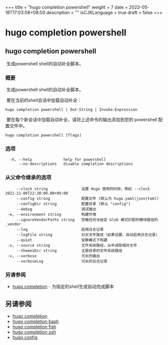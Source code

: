+++
title = "hugo completion powershell"
weight = 7
date = 2023-05-18T17:03:08+08:00
description = ""
isCJKLanguage = true
draft = false
+++

# hugo completion powershell



## hugo completion powershell 

​	生成powershell shell的自动补全脚本。  

### 概要

​	生成powershell shell的自动补全脚本。  

​	要在当前的shell会话中加载自动补全：

```
hugo completion powershell | Out-String | Invoke-Expression
```

​	要在每个新会话中加载自动补全，请将上述命令的输出添加到您的 powershell  配置文件中。

```
hugo completion powershell [flags]
```

### 选项 

```
  -h, --help              help for powershell
      --no-descriptions   disable completion descriptions
```

### 从父命令继承的选项

```
	 --clock string               设置 Hugo 使用的时钟，例如 --clock 2021-11-06T22:30:00.00+09:00
     --config string              配置文件 (默认为 hugo.yaml|json|toml)
     --configDir string           配置目录 (默认 "config")
     --debug                      调试输出
 -e, --environment string         构建环境
     --ignoreVendorPaths string   忽略任何与给定 Glob 模式匹配的模块路径的 _vendor
     --log                        启用日志记录
     --logFile string             日志文件路径（如果设置，自动启用日志记录）
     --quiet                      安静模式下构建
 -s, --source string              文件系统路径，从中读取相对文件
     --themesDir string           主题目录的文件系统路径
 -v, --verbose                    冗长的输出
     --verboseLog                 冗长的日志记录
```

### 另请参阅 

- [hugo completion](https://gohugo.io/commands/hugo_completion/) - 为指定的shell生成自动完成脚本 

## 另请参阅

- [hugo completion](https://gohugo.io/commands/hugo_completion/)
- [hugo completion bash](https://gohugo.io/commands/hugo_completion_bash/)
- [hugo completion fish](https://gohugo.io/commands/hugo_completion_fish/)
- [hugo completion zsh](https://gohugo.io/commands/hugo_completion_zsh/)
- [hugo config](https://gohugo.io/commands/hugo_config/)

